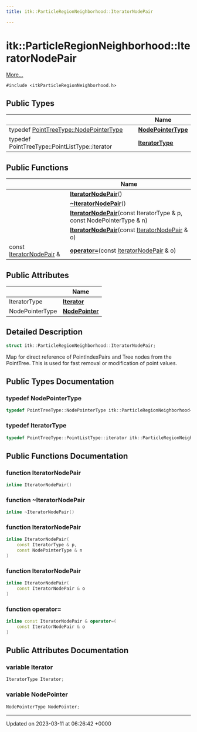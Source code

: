 ```yaml
---
title: itk::ParticleRegionNeighborhood::IteratorNodePair

---
```


# itk::ParticleRegionNeighborhood::IteratorNodePair



 [More...](#detailed-description)


`#include <itkParticleRegionNeighborhood.h>`

## Public Types

|                | Name           |
| -------------- | -------------- |
| typedef [PointTreeType::NodePointerType](../Classes/classitk_1_1PowerOfTwoPointTree.md#typedef-nodepointertype) | **[NodePointerType](../Classes/structitk_1_1ParticleRegionNeighborhood_1_1IteratorNodePair.md#typedef-nodepointertype)**  |
| typedef PointTreeType::PointListType::iterator | **[IteratorType](../Classes/structitk_1_1ParticleRegionNeighborhood_1_1IteratorNodePair.md#typedef-iteratortype)**  |

## Public Functions

|                | Name           |
| -------------- | -------------- |
| | **[IteratorNodePair](../Classes/structitk_1_1ParticleRegionNeighborhood_1_1IteratorNodePair.md#function-iteratornodepair)**() |
| | **[~IteratorNodePair](../Classes/structitk_1_1ParticleRegionNeighborhood_1_1IteratorNodePair.md#function-~iteratornodepair)**() |
| | **[IteratorNodePair](../Classes/structitk_1_1ParticleRegionNeighborhood_1_1IteratorNodePair.md#function-iteratornodepair)**(const IteratorType & p, const NodePointerType & n) |
| | **[IteratorNodePair](../Classes/structitk_1_1ParticleRegionNeighborhood_1_1IteratorNodePair.md#function-iteratornodepair)**(const [IteratorNodePair](../Classes/structitk_1_1ParticleRegionNeighborhood_1_1IteratorNodePair.md) & o) |
| const [IteratorNodePair](../Classes/structitk_1_1ParticleRegionNeighborhood_1_1IteratorNodePair.md) & | **[operator=](../Classes/structitk_1_1ParticleRegionNeighborhood_1_1IteratorNodePair.md#function-operator=)**(const [IteratorNodePair](../Classes/structitk_1_1ParticleRegionNeighborhood_1_1IteratorNodePair.md) & o) |

## Public Attributes

|                | Name           |
| -------------- | -------------- |
| IteratorType | **[Iterator](../Classes/structitk_1_1ParticleRegionNeighborhood_1_1IteratorNodePair.md#variable-iterator)**  |
| NodePointerType | **[NodePointer](../Classes/structitk_1_1ParticleRegionNeighborhood_1_1IteratorNodePair.md#variable-nodepointer)**  |

## Detailed Description

```cpp
struct itk::ParticleRegionNeighborhood::IteratorNodePair;
```


Map for direct reference of PointIndexPairs and Tree nodes from the PointTree. This is used for fast removal or modification of point values. 

## Public Types Documentation

### typedef NodePointerType

```cpp
typedef PointTreeType::NodePointerType itk::ParticleRegionNeighborhood< VDimension >::IteratorNodePair::NodePointerType;
```


### typedef IteratorType

```cpp
typedef PointTreeType::PointListType::iterator itk::ParticleRegionNeighborhood< VDimension >::IteratorNodePair::IteratorType;
```


## Public Functions Documentation

### function IteratorNodePair

```cpp
inline IteratorNodePair()
```


### function ~IteratorNodePair

```cpp
inline ~IteratorNodePair()
```


### function IteratorNodePair

```cpp
inline IteratorNodePair(
    const IteratorType & p,
    const NodePointerType & n
)
```


### function IteratorNodePair

```cpp
inline IteratorNodePair(
    const IteratorNodePair & o
)
```


### function operator=

```cpp
inline const IteratorNodePair & operator=(
    const IteratorNodePair & o
)
```


## Public Attributes Documentation

### variable Iterator

```cpp
IteratorType Iterator;
```


### variable NodePointer

```cpp
NodePointerType NodePointer;
```


-------------------------------

Updated on 2023-03-11 at 06:26:42 +0000